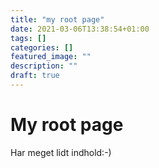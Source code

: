 ```yaml
---
title: "my root page"
date: 2021-03-06T13:38:54+01:00
tags: []
categories: []
featured_image: ""
description: ""
draft: true
---
```


# My root page

Har meget lidt indhold:-)
